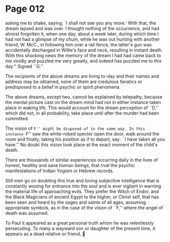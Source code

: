 # Page 012
asking me to shake, saying, `I shall not see you any more.' With that,
the dream lapsed and was over. I thought nothing of the occurrence, and had
almost forgotten it, when one day, about a week later, during which time I had
not had a glimpse of my chum, while he was out hunting with another friend,
W. McC., in following him over a rail fence, the latter's gun was accidentally
discharged in Willie's face and neck, resulting in instant death.
With this shocking news the memory of the dream I had had came back to me
vividly and puzzled me very greatly, and indeed has puzzled me to this day.''
Signed ``G.''


The recipients of the above dreams are living to-day and their names
and address may be obtained, none of them are credulous fanatics
or predisposed to a belief in psychic or spirit phenomena.


The above dreams, except two, cannot be explained by telepathy,
because the mental picture cast on the dream mind had not in either
instance taken place in waking life. This would account for
the dream perception of ``D,'' which did not, in all probability,
take place until after the murder had been committed.


The vision of ``F'' might be disposed of in the same way.
In this instance ``F'' saw the white-robed specter open the door,
walk around the room and finally, taking his position as if
to depart, say: ``I have taken all you have.'' No doubt this
vision took place at the exact moment of the child's death.


There are thousands of similar experiences occurring daily in the lives
of honest, healthy and sane human beings, that rival the psychic
manifestations of Indian Yogism or Hebrew records.


Still men go on doubting this true and loving subjective intelligence
that is constantly wooing for entrance into the soul and is ever
vigilant in warning the material life of approaching evils.
They prefer the Witch of Endor, and the Black Magicians of ancient
Egypt to the higher, or Christ self, that has been seen and heard
by the sages and saints of all ages, assuming appropriate symbols,
as in the case of the vision of ``F,'' where the angel of
death was assumed.


To Paul it appeared as a great personal truth whom he was
relentlessly persecuting. To many a wayward son or daughter
of the present time, it appears as a dead relative or friend,
